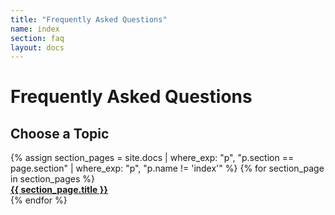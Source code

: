 ```yaml
---
title: "Frequently Asked Questions"
name: index
section: faq
layout: docs
---
```


# Frequently Asked Questions
<h2 class="center">Choose a Topic</h2>

<div class="row">
{% assign section_pages = site.docs | where_exp: "p", "p.section == page.section" | where_exp: "p", "p.name != 'index'" %}
{% for section_page in section_pages %}
<div class="col s12 m6 l4">
    <a href="{{ section_page.url }}">
        <div class="small doc-topic card-panel blue darken-2 hoverable z-depth-3">
            <strong class="white-text">
                {{ section_page.title }}
            </strong>
        </div>
    </a>
</div>
{% endfor %}
</div>